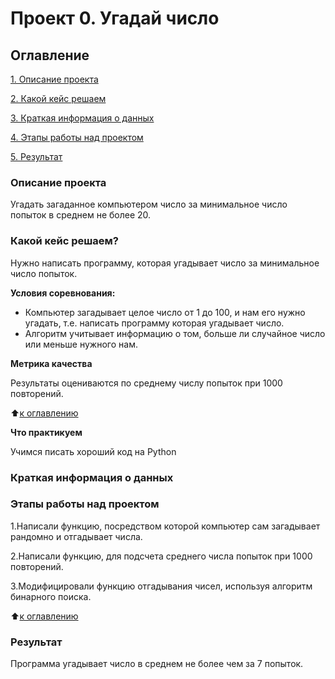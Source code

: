 # Проект 0. Угадай число

## Оглавление
[1. Описание проекта](https://github.com/Dzhambul/Data_science_SF/tree/main/project_0#описание-проекта)

[2. Какой кейс решаем](https://github.com/Dzhambul/Data_science_SF/tree/main/project_0#какой-кейс-решаем)

[3. Краткая информация о данных](https://github.com/Dzhambul/Data_science_SF/tree/main/project_0#краткая-информация-о-данных)

[4. Этапы работы над проектом](https://github.com/Dzhambul/Data_science_SF/tree/main/project_0#этапы-работы-над-проектом)

[5. Результат](https://github.com/Dzhambul/Data_science_SF/tree/main/project_0#результат)

### Описание проекта
Угадать загаданное компьютером число за минимальное число попыток в среднем не более 20.

### Какой кейс решаем?
Нужно написать программу, которая угадывает число за минимальное число попыток.

**Условия соревнования:**
- Компьютер загадывает целое число от 1 до 100, и нам его нужно угадать, т.е. написать программу которая угадывает число.
- Алгоритм учитывает информацию о том, больше ли случайное число или меньше нужного нам.

**Метрика качества**

Результаты оцениваются по среднему числу попыток при 1000 повторений.

:arrow_up:[к оглавлению](https://github.com/Dzhambul/Data_science_SF/tree/main/project_0#оглавление)

**Что практикуем**

Учимся писать хороший код на Python

### Краткая информация о данных

### Этапы работы над проектом

1.Написали функцию, посредством которой компьютер сам загадывает рандомно и отгадывает числа.

2.Написали функцию, для подсчета среднего числа попыток при 1000 повторений.

3.Модифицировали функцию отгадывания чисел, используя алгоритм бинарного поиска. 

:arrow_up:[к оглавлению](https://github.com/Dzhambul/Data_science_SF/tree/main/project_0#оглавление)

### Результат

Программа угадывает число в среднем не более чем за 7 попыток.


